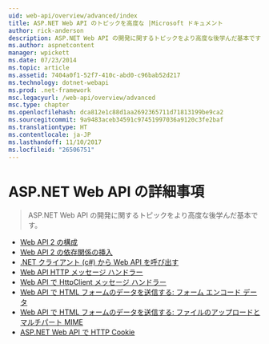 ```yaml
---
uid: web-api/overview/advanced/index
title: ASP.NET Web API のトピックを高度な |Microsoft ドキュメント
author: rick-anderson
description: ASP.NET Web API の開発に関するトピックをより高度な後学んだ基本です。
ms.author: aspnetcontent
manager: wpickett
ms.date: 07/23/2014
ms.topic: article
ms.assetid: 7404a0f1-52f7-410c-abd0-c96bab52d217
ms.technology: dotnet-webapi
ms.prod: .net-framework
msc.legacyurl: /web-api/overview/advanced
msc.type: chapter
ms.openlocfilehash: dca812e1c88d1aa2692365711d71813199be9ca2
ms.sourcegitcommit: 9a9483aceb34591c97451997036a9120c3fe2baf
ms.translationtype: HT
ms.contentlocale: ja-JP
ms.lasthandoff: 11/10/2017
ms.locfileid: "26506751"
---
```

<a name="advanced-topics-for-aspnet-web-api"></a>ASP.NET Web API の詳細事項
====================
> ASP.NET Web API の開発に関するトピックをより高度な後学んだ基本です。


- [Web API 2 の構成](configuring-aspnet-web-api.md)
- [Web API 2 の依存関係の挿入](dependency-injection.md)
- [.NET クライアント (c#) から Web API を呼び出す](calling-a-web-api-from-a-net-client.md)
- [Web API HTTP メッセージ ハンドラー](http-message-handlers.md)
- [Web API で HttpClient メッセージ ハンドラー](httpclient-message-handlers.md)
- [Web API で HTML フォームのデータを送信する: フォーム エンコード データ](sending-html-form-data-part-1.md)
- [Web API で HTML フォームのデータを送信する: ファイルのアップロードとマルチパート MIME](sending-html-form-data-part-2.md)
- [ASP.NET Web API で HTTP Cookie](http-cookies.md)
